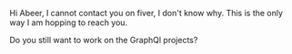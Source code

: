 Hi Abeer, 
I cannot contact you on fiver, I don't know why. 
This is the only way I am hopping to reach you. 

Do you still want to work on the GraphQl projects?
